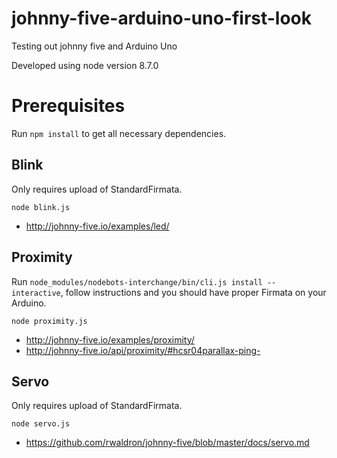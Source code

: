 # johnny-five-arduino-uno-first-look
Testing out johnny five and Arduino Uno

Developed using node version 8.7.0

# Prerequisites
Run `npm install` to get all necessary dependencies.

## Blink
Only requires upload of StandardFirmata.

`node blink.js`

- http://johnny-five.io/examples/led/

## Proximity
Run `node_modules/nodebots-interchange/bin/cli.js install --interactive`, follow instructions and you should have proper Firmata on your Arduino.

`node proximity.js`

- http://johnny-five.io/examples/proximity/
- http://johnny-five.io/api/proximity/#hcsr04parallax-ping-

## Servo
Only requires upload of StandardFirmata.

`node servo.js`

- https://github.com/rwaldron/johnny-five/blob/master/docs/servo.md
